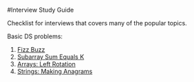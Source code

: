 #Interview Study Guide

Checklist for interviews that covers many of the popular topics.

Basic DS problems:

1. [Fizz Buzz](https://www.hackerrank.com/challenges/fizzbuzz/problem)
2. [Subarray Sum Equals K](https://leetcode.com/problems/subarray-sum-equals-k/)
3. [Arrays: Left Rotation](https://www.hackerrank.com/challenges/ctci-array-left-rotation/problem)
4. [Strings: Making Anagrams](https://www.hackerrank.com/challenges/ctci-making-anagrams/problem)
